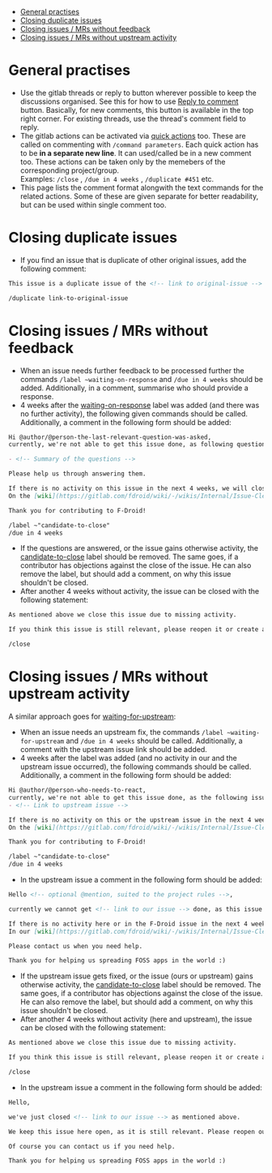 * [General practises](#general-practises)
* [Closing duplicate issues](#closing-duplicate-issues)
* [Closing issues / MRs without feedback](#closing-issues-mrs-without-feedback)
* [Closing issues / MRs without upstream activity](#closing-issues-mrs-without-upstream-activity)

# General practises

* Use the gitlab threads or reply to button wherever possible to keep the discussions organised. See this for how to use [Reply to comment](https://docs.gitlab.com/ee/user/discussions/#start-a-thread-by-replying-to-a-standard-comment) button. Basically, for new comments, this button is available in the top right corner. For existing threads, use the thread's comment field to reply.
* The gitlab actions can be activated via [quick actions](https://docs.gitlab.com/ee/user/project/quick_actions.html#gitlab-quick-actions) too. These are called on commenting with `/command parameters`. Each quick action has to be **in a separate new line**. It can used/called be in a new comment too. These actions can be taken only by the memebers of the corresponding project/group. \
  Examples: `/close` , `/due in 4 weeks` , `/duplicate #451` etc.
* This page lists the comment format alongwith the text commands for the related actions. Some of these are given separate for better readability, but can be used within single comment too.

# Closing duplicate issues

* If you find an issue that is duplicate of other original issues, add the following comment:

```markdown
This issue is a duplicate issue of the <!-- link to original-issue --> . We request you to please abide by the instructions given in the issue template and search for the existing issues first. It consumes the team member's time to handle the duplicate issues.

/duplicate link-to-original-issue
```

# Closing issues / MRs without feedback

* When an issue needs further feedback to be processed further the commands `/label ~waiting-on-response` and `/due in 4 weeks` should be added. Additionally, in a comment, summarise who should provide a response.
* 4 weeks after the [waiting-on-response](/fdroid/wiki/-/issues?label_name=waiting-on-response) label was added (and there was no further activity), the following given commands should be called. Additionally, a comment in the following form should be added:

```markdown
Hi @author/@person-the-last-relevant-question-was-asked, 
currently, we're not able to get this issue done, as following questions aren't answered yet:

- <!-- Summary of the questions -->

Please help us through answering them.

If there is no activity on this issue in the next 4 weeks, we will close this issue to reduce the number of open issues.
On the [wiki](https://gitlab.com/fdroid/wiki/-/wikis/Internal/Issue-Cleanup-Policy) you can see more details about this process.

Thank you for contributing to F-Droid!

/label ~"candidate-to-close"
/due in 4 weeks
```

* If the questions are answered, or the issue gains otherwise activity, the [candidate-to-close](/fdroid/wiki/-/issues?label_name=candidate-to-close) label should be removed. The same goes, if a contributor has objections against the close of the issue. He can also remove the label, but should add a comment, on why this issue shouldn't be closed.
* After another 4 weeks without activity, the issue can be closed with the following statement:

```markdown
As mentioned above we close this issue due to missing activity.

If you think this issue is still relevant, please reopen it or create a new one (with the link to this one for history).

/close
```

# Closing issues / MRs without upstream activity

A similar approach goes for [waiting-for-upstream](/fdroid/wiki/-/issues?label_name=waiting-for-upstream):

* When an issue needs an upstream fix, the commands `/label ~waiting-for-upstream` and `/due in 4 weeks` should be called. Additionally, a comment with the upstream issue link should be added.
* 4 weeks after the label was added (and no activity in our and the upstream issue occurred), the following commands should be called. Additionally, a comment in the following form should be added:

```markdown
Hi @author/@person-who-needs-to-react, 
currently, we're not able to get this issue done, as the following issues aren't done yet:
- <!-- Link to upstream issue -->

If there is no activity on this or the upstream issue in the next 4 weeks, we will close this issue to reduce the number of open issues.
On the [wiki](https://gitlab.com/fdroid/wiki/-/wikis/Internal/Issue-Cleanup-Policy) you can see more details about this process.

Thank you for contributing to F-Droid!

/label ~"candidate-to-close"
/due in 4 weeks
```

* In the upstream issue a comment in the following form should be added:

```markdown
Hello <!-- optional @mention, suited to the project rules -->,

currently we cannot get <!-- link to our issue --> done, as this issue here isn't done yet.

If there is no activity here or in the F-Droid issue in the next 4 weeks, we will close our issue to reduce the number of open issues.
In our [wiki](https://gitlab.com/fdroid/wiki/-/wikis/Internal/Issue-Cleanup-Policy) you can see more details about this process.

Please contact us when you need help.

Thank you for helping us spreading FOSS apps in the world :)
```

* If the upstream issue gets fixed, or the issue (ours or upstream) gains otherwise activity, the [candidate-to-close](/fdroid/wiki/-/issues?label_name=candidate-to-close) label should be removed. The same goes, if a contributor has objections against the close of the issue. He can also remove the label, but should add a comment, on why this issue shouldn't be closed.
* After another 4 weeks without activity (here and upstream), the issue can be closed with the following statement:

```markdown
As mentioned above we close this issue due to missing activity.

If you think this issue is still relevant, please reopen it or create a new one (with the link to this one for history).

/close
```

* In the upstream issue a comment in the following form should be added:

```markdown
Hello,

we've just closed <!-- link to our issue --> as mentioned above.

We keep this issue here open, as it is still relevant. Please reopen our issue, or open a new one, if you want, after this issue here is done.

Of course you can contact us if you need help.

Thank you for helping us spreading FOSS apps in the world :)
```